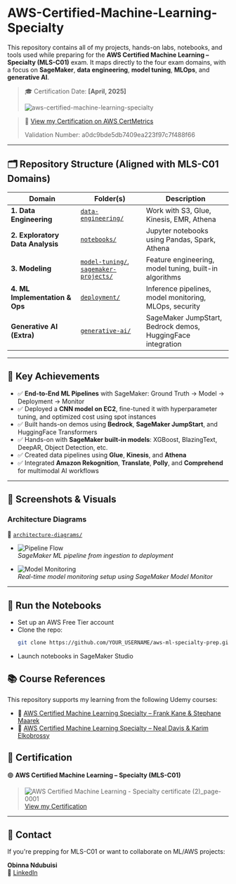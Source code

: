 # AWS-Certified-Machine-Learning-Specialty

This repository contains all of my projects, hands-on labs, notebooks, and tools used while preparing for the **AWS Certified Machine Learning – Specialty (MLS-C01)** exam. It maps directly to the four exam domains, with a focus on **SageMaker**, **data engineering**, **model tuning**, **MLOps**, and **generative AI**.

> 🎓 Certification Date: **[April, 2025]**
>
> ![aws-certified-machine-learning-specialty](https://github.com/user-attachments/assets/c5e85832-98de-4962-90e0-ac03a9781154)

> 📜 [View my Certification on AWS CertMetrics](https://cp.certmetrics.com/amazon/en/public/verify/credential)
>
>  Validation Number: a0dc9bde5db7409ea223f97c7f488f66


---

## 🗂️ Repository Structure (Aligned with MLS-C01 Domains)

| Domain                              | Folder(s)                                  | Description |
|-------------------------------------|---------------------------------------------|-------------|
| **1. Data Engineering**            | [`data-engineering/`](./data-engineering)   | Work with S3, Glue, Kinesis, EMR, Athena |
| **2. Exploratory Data Analysis**   | [`notebooks/`](./notebooks)                 | Jupyter notebooks using Pandas, Spark, Athena |
| **3. Modeling**                    | [`model-tuning/`](./model-tuning), [`sagemaker-projects/`](./sagemaker-projects) | Feature engineering, model tuning, built-in algorithms |
| **4. ML Implementation & Ops**    | [`deployment/`](./deployment)               | Inference pipelines, model monitoring, MLOps, security |
| **Generative AI (Extra)**         | [`generative-ai/`](./generative-ai)         | SageMaker JumpStart, Bedrock demos, HuggingFace integration |

---

## 🧪 Key Achievements

- ✅ **End-to-End ML Pipelines** with SageMaker: Ground Truth → Model → Deployment → Monitor
- ✅ Deployed a **CNN model on EC2**, fine-tuned it with hyperparameter tuning, and optimized cost using spot instances
- ✅ Built hands-on demos using **Bedrock**, **SageMaker JumpStart**, and HuggingFace Transformers
- ✅ Hands-on with **SageMaker built-in models**: XGBoost, BlazingText, DeepAR, Object Detection, etc.
- ✅ Created data pipelines using **Glue**, **Kinesis**, and **Athena**
- ✅ Integrated **Amazon Rekognition**, **Translate**, **Polly**, and **Comprehend** for multimodal AI workflows

---

## 📸 Screenshots & Visuals

### Architecture Diagrams

📁 [`architecture-diagrams/`](./architecture-diagrams)

- ![Pipeline Flow](architecture-diagrams/ml_pipeline.png)  
  *SageMaker ML pipeline from ingestion to deployment*

- ![Model Monitoring](architecture-diagrams/monitoring.png)  
  *Real-time model monitoring setup using SageMaker Model Monitor*

---

## 🚀 Run the Notebooks

- Set up an AWS Free Tier account
- Clone the repo:
  ```bash
  git clone https://github.com/YOUR_USERNAME/aws-ml-specialty-prep.git
- Launch notebooks in SageMaker Studio

## 📚 Course References

This repository supports my learning from the following Udemy courses:

- 🧠 [AWS Certified Machine Learning Specialty – Frank Kane & Stephane Maarek](https://www.udemy.com/course/aws-machine-learning/?couponCode=CP130525US)
- 🧠 [AWS Certified Machine Learning Specialty – Neal Davis & Karim Elkobrossy](https://www.udemy.com/course/aws-certified-machine-learning-specialty-mls/?couponCode=CP130525US)

## 📜 Certification

🟢 **AWS Certified Machine Learning – Specialty (MLS-C01)**

> ![AWS Certified Machine Learning - Specialty certificate (2)_page-0001](https://github.com/user-attachments/assets/70fd15f5-e963-4b5f-aa7a-521ae2d9853b)
> [View my Certification](https://www.credly.com/badges/63e4e26a-334c-4e3b-bbf9-7df94db3482e)

---

## 📧 Contact

If you're prepping for MLS-C01 or want to collaborate on ML/AWS projects:

**Obinna Ndubuisi**  
🔗 [LinkedIn](https://www.linkedin.com/in/obinna-ndubuisi-576471293/)  
